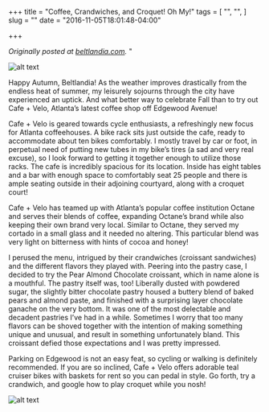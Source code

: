 +++
title = "Coffee, Crandwiches, and Croquet! Oh My!"
tags = [
  "",
  "",
]
slug = ""
date = "2016-11-05T18:01:48-04:00"

+++

<i>Originally posted at <a href="http://beltlandia.com/coffee-crandwiches-and-croquet-oh-my/"> beltlandia.com</a>. </i>"

![alt text](/images/cafe-velo-1.jpg "Cafe + Velo Exterior")

Happy Autumn, Beltlandia! As the weather improves drastically from the endless heat of summer, my leisurely sojourns through the city have experienced an uptick. And what better way to celebrate Fall than to try out Cafe + Velo, Atlanta’s latest coffee shop off Edgewood Avenue!

Cafe + Velo is geared towards cycle enthusiasts, a refreshingly new focus for Atlanta coffeehouses. A bike rack sits just outside the cafe, ready to accommodate about ten bikes comfortably. I mostly travel by car or foot, in perpetual need of putting new tubes in my bike’s tires (a sad and very real excuse), so I look forward to getting it together enough to utilize those racks. The cafe is incredibly spacious for its location. Inside has eight tables and a bar with enough space to comfortably seat 25 people and there is ample seating outside in their adjoining courtyard, along with a croquet court!

Cafe + Velo has teamed up with Atlanta’s popular coffee institution Octane and serves their blends of coffee, expanding Octane’s brand while also keeping their own brand very local. Similar to Octane, they served my cortado in a small glass and it needed no altering. This particular blend was very light on bitterness with hints of cocoa and honey!

I perused the menu, intrigued by their crandwiches (croissant sandwiches) and the different flavors they played with. Peering into the pastry case, I decided to try the Pear Almond Chocolate croissant, which in name alone is a mouthful. The pastry itself was, too! Liberally dusted with powdered sugar, the slightly bitter chocolate pastry housed a buttery blend of baked pears and almond paste, and finished with a surprising layer chocolate ganache on the very bottom. It was one of the most delectable and decadent pastries I’ve had in a while. Sometimes I worry that too many flavors can be shoved together with the intention of making something unique and unusual, and result in something unfortunately bland. This croissant defied those expectations and I was pretty impressed.

Parking on Edgewood is not an easy feat, so cycling or walking is definitely recommended. If you are so inclined, Cafe + Velo offers adorable teal cruiser bikes with baskets for rent so you can pedal in style. Go forth, try a crandwich, and google how to play croquet while you nosh!

![alt text](/images/cafe-velo-2.jpg "Cafe + Velo Interior")